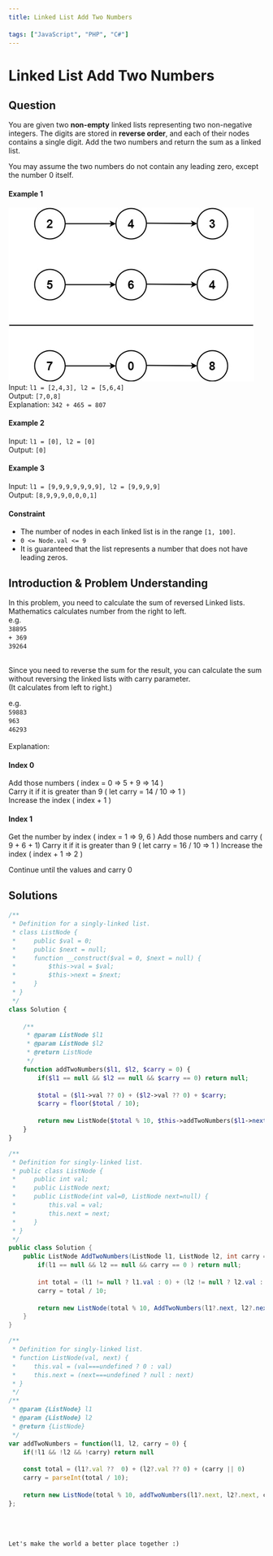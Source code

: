 ```yaml
---
title: Linked List Add Two Numbers

tags: ["JavaScript", "PHP", "C#"]
---
```


# Linked List Add Two Numbers


## Question
You are given two **non-empty** linked lists representing two non-negative integers. The digits are stored in **reverse order**, and each of their nodes contains a single digit. Add the two numbers and return the sum as a linked list.

You may assume the two numbers do not contain any leading zero, except the number 0 itself.

#### Example 1
![An image](./addtwonumber.jpg) <br>
Input: `l1 = [2,4,3], l2 = [5,6,4]` <br>
Output: `[7,0,8]` <br>
Explanation: `342 + 465 = 807`

#### Example 2

Input: `l1 = [0], l2 = [0]` <br>
Output: `[0]` <br>

#### Example 3

Input: `l1 = [9,9,9,9,9,9,9], l2 = [9,9,9,9]` <br>
Output: `[8,9,9,9,0,0,0,1]` <br>

#### Constraint
- The number of nodes in each linked list is in the range `[1, 100]`.
- `0 <= Node.val <= 9`
- It is guaranteed that the list represents a number that does not have leading zeros.

## Introduction & Problem Understanding
In this problem, you need to calculate the sum of reversed Linked lists. <br>
Mathematics calculates number from the right to left. <br>
e.g.<br> 
`38895`<br>
`+ 369`<br>
`39264`<br><br>

Since you need to reverse the sum for the result, you can calculate the sum without reversing the linked lists with carry parameter.<br>
(It calculates from left to right.)

e.g.<br> 
`59883`<br>
`963`<br>
`46293`<br><br>
Explanation: <br>
#### Index 0
Add those numbers ( index = 0 => 5 + 9 => 14 )<br>
Carry it if it is greater than 9 ( let carry = 14 / 10 => 1 )<br>
Increase the index ( index + 1 )<br>

#### Index 1
Get the number by index ( index = 1 => 9, 6 )
Add those numbers and carry ( 9 + 6 + 1)
Carry it if it is greater than 9 ( let carry = 16 / 10 => 1 )
Increase the index ( index + 1 => 2 )
 
Continue until the values and carry 0

## Solutions
<code-group>
<code-block title="PHP">

```PHP
/**
 * Definition for a singly-linked list.
 * class ListNode {
 *     public $val = 0;
 *     public $next = null;
 *     function __construct($val = 0, $next = null) {
 *         $this->val = $val;
 *         $this->next = $next;
 *     }
 * }
 */
class Solution {

    /**
     * @param ListNode $l1
     * @param ListNode $l2
     * @return ListNode
     */
    function addTwoNumbers($l1, $l2, $carry = 0) {
        if($l1 == null && $l2 == null && $carry == 0) return null;  

        $total = ($l1->val ?? 0) + ($l2->val ?? 0) + $carry;
        $carry = floor($total / 10);

        return new ListNode($total % 10, $this->addTwoNumbers($l1->next, $l2->next, $carry));
    }
}
```
</code-block>

<code-block title="C#">

```csharp
/**
 * Definition for singly-linked list.
 * public class ListNode {
 *     public int val;
 *     public ListNode next;
 *     public ListNode(int val=0, ListNode next=null) {
 *         this.val = val;
 *         this.next = next;
 *     }
 * }
 */
public class Solution {
    public ListNode AddTwoNumbers(ListNode l1, ListNode l2, int carry = 0) {
        if(l1 == null && l2 == null && carry == 0 ) return null;

        int total = (l1 != null ? l1.val : 0) + (l2 != null ? l2.val : 0) + carry;
        carry = total / 10;

        return new ListNode(total % 10, AddTwoNumbers(l1?.next, l2?.next, carry));
    }
}
```
</code-block>

<code-block title="JavaScript">

```js
/**
 * Definition for singly-linked list.
 * function ListNode(val, next) {
 *     this.val = (val===undefined ? 0 : val)
 *     this.next = (next===undefined ? null : next)
 * }
 */
/**
 * @param {ListNode} l1
 * @param {ListNode} l2
 * @return {ListNode}
 */
var addTwoNumbers = function(l1, l2, carry = 0) {
    if(!l1 && !l2 && !carry) return null

    const total = (l1?.val ??  0) + (l2?.val ?? 0) + (carry || 0)
    carry = parseInt(total / 10);

    return new ListNode(total % 10, addTwoNumbers(l1?.next, l2?.next, carry))
};
```

</code-block>
</code-group>


<br>
<br>
<TagLinks />

```
Let's make the world a better place together :)
```

